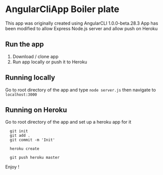 # AngularCliApp Boiler plate

This app was originally created using AngularCLI 1.0.0-beta.28.3
App has been modified to allow Express Node.js server and allow push on Heroku

## Run the app

1. Download / clone app
2. Run app locally or push it to Heroku

## Running locally

Go to root directory of the app and type ``` node server.js ``` then navigate to ``` localhost:3000 ```

## Running on Heroku

Go to root directory of the app and set up a heroku app for it
```
  git init
  git add .
  git commit -m 'Init'

  heroku create

  git push heroku master
```

Enjoy !
